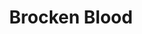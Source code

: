 --- 
title: "Brocken Blood"
publishdate: "2019-8-12T16:48:46+02:00"
src: "https://365manga.net/manga/brocken-blood"
image: "https://data.365manga.net/images/thumbnails/6583-brocken-blood.jpg"
description: "From Operation Boredom: “'I’ll create a witch!!” During the 17th century, the German alchemist Johann Schultz successfully created a witch. He then injected that power into his own blood. In the present day, as a result of a scheme created by his cousin, Yomoda Rena, Shurutsu Kenichi, a high school student and a third generation German, fights on secretly as a blood relative of 'Brocken', all in order to hunt…"
---